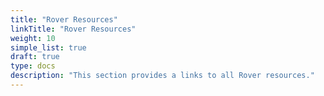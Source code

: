 ```yaml
---
title: "Rover Resources"
linkTitle: "Rover Resources"
weight: 10
simple_list: true
draft: true
type: docs
description: "This section provides a links to all Rover resources."
---
```

